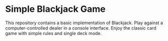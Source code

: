 # Simple Blackjack Game

This repository contains a basic implementation of Blackjack. Play against a computer-controlled dealer in a console interface. Enjoy the classic card game with simple rules and single deck mode.
